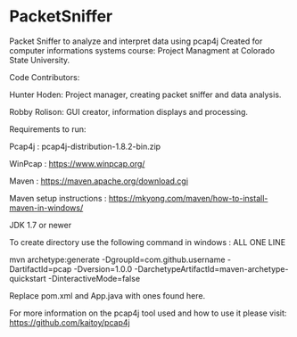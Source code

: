 # PacketSniffer
 Packet Sniffer to analyze and interpret data using pcap4j
 Created for computer informations systems course: Project Managment at Colorado State University.

 Code Contributors:

   Hunter Hoden: Project manager, creating packet sniffer and data analysis.

   Robby Rolison: GUI creator, information displays and processing. 


 Requirements to run: 

   Pcap4j : pcap4j-distribution-1.8.2-bin.zip 

   WinPcap : https://www.winpcap.org/

   Maven : https://maven.apache.org/download.cgi  

   Maven setup instructions : https://mkyong.com/maven/how-to-install-maven-in-windows/ 

   JDK 1.7 or newer

   To create directory use the following command in windows : ALL ONE LINE

   mvn archetype:generate -DgroupId=com.github.username -DartifactId=pcap -Dversion=1.0.0 -DarchetypeArtifactId=maven-archetype-quickstart -DinteractiveMode=false 

   Replace pom.xml and App.java with ones found here. 
   

For more information on the pcap4j tool used and how to use it please visit: 
https://github.com/kaitoy/pcap4j 

   